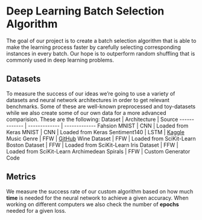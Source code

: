 # Deep Learning Batch Selection Algorithm
The goal of our project is to create a batch selection algorithm that is able to make the learning process faster by carefully selecting corresponding instances in every batch. Our hope is to outperform random shuffling that is commonly used in deep learning problems.  

## Datasets
To measure the success of our ideas we’re going to use a variety of datasets and neural network architectures in order to get relevant benchmarks. Some of these are well-known preprocessed and toy-datasets while we also create some of our own data for a more advanced comparision.
These are the following:
Dataset       | Architecture  | Source
------------- | ------------- | -------------
Fahsion MNIST  | CNN | Loaded from Keras
MNIST  | CNN | Loaded from Keras
Sentiment140 | LSTM | [Kaggle](https://www.kaggle.com/kazanova/sentiment140)
Music Genre | FFW | [GitHub](https://github.com/kumargauravsingh14/music-genre-classification/blob/master/data.csv)
Wine Dataset | FFW | Loaded from SciKit-Learn
Boston Dataset | FFW | Loaded from SciKit-Learn
Iris Dataset | FFW | Loaded from SciKit-Learn
Archimedean Spirals | FFW | Custom Generator Code

## Metrics
We measure the success rate of our custom algorithm based on how much **time** is needed for the neural network to achieve a given accuracy. When working on different computers we also check the number of **epochs** needed for a given loss.
